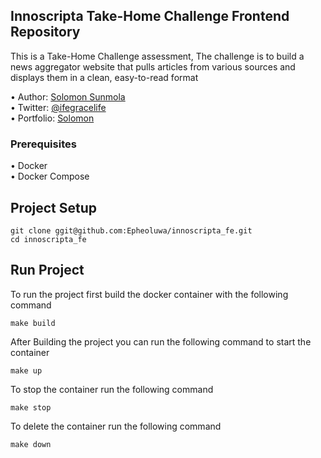 ## Innoscripta Take-Home Challenge Frontend Repository

This is a Take-Home Challenge assessment, The challenge is to build a news
aggregator website that pulls articles from various sources and displays them in a clean,
easy-to-read format

•	Author: [Solomon Sunmola](https://github.com/Epheoluwa) <br>
•	Twitter: [@ifegracelife](https://twitter.com/ifegracelife) <br>
•	Portfolio: [Solomon](https://epheoluwa-portfolio.netlify.app/) <br>

### Prerequisites

•	Docker <br>
•	Docker Compose <br>

## Project Setup
```
git clone ggit@github.com:Epheoluwa/innoscripta_fe.git
cd innoscripta_fe
```


## Run Project
To run the project first build the docker container with the following command
```
make build
```
After Building the project you can run the following command to start the container
```
make up
```
To stop the container run the following command
```
make stop 
```
To delete the container run the following command
```
make down 
```